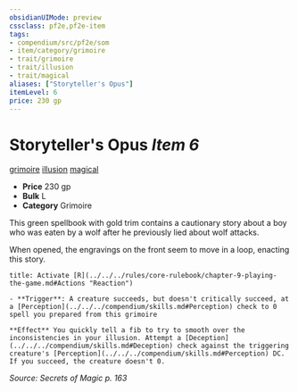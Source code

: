 ```yaml
---
obsidianUIMode: preview
cssclass: pf2e,pf2e-item
tags:
- compendium/src/pf2e/som
- item/category/grimoire
- trait/grimoire
- trait/illusion
- trait/magical
aliases: ["Storyteller's Opus"]
itemLevel: 6
price: 230 gp
---
```

# Storyteller's Opus *Item 6*  
[grimoire](../../../rules/traits/grimoire-som.md)  [illusion](../../../rules/traits/illusion.md)  [magical](../../../rules/traits/magical.md)  

- **Price** 230 gp
- **Bulk** L
- **Category** Grimoire

This green spellbook with gold trim contains a cautionary story about a boy who was eaten by a wolf after he previously lied about wolf attacks.

When opened, the engravings on the front seem to move in a loop, enacting this story.

```ad-embed-ability
title: Activate [R](../../../rules/core-rulebook/chapter-9-playing-the-game.md#Actions "Reaction")

- **Trigger**: A creature succeeds, but doesn't critically succeed, at a [Perception](../../../compendium/skills.md#Perception) check to 0 spell you prepared from this grimoire

**Effect** You quickly tell a fib to try to smooth over the inconsistencies in your illusion. Attempt a [Deception](../../../compendium/skills.md#Deception) check against the triggering creature's [Perception](../../../compendium/skills.md#Perception) DC. If you succeed, the creature doesn't 0.
```

*Source: Secrets of Magic p. 163*
